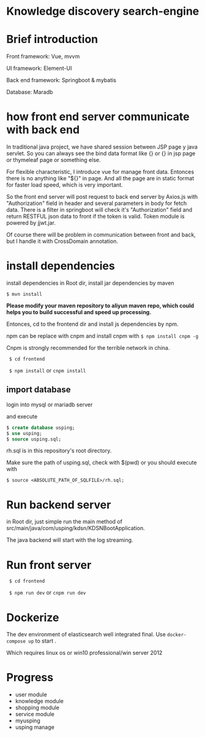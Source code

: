# Knowledge discovery search-engine

# Brief introduction 

Front framework: Vue, mvvm 

UI framework: Element-UI

Back end framework: Springboot & mybatis

Database: Maradb

# how front end server communicate with back end 

In traditional java project, we have shared session between JSP page y java servlet. So you can always see the bind data format like {} or {} in jsp page or thymeleaf page or something else.

For flexible characteristic, I introduce vue for manage front data. Entonces there is no anything like "${}" in page. And all the page are in static format for faster load speed, which is very important.  

So the front end server will post request to back end server by Axios.js with "Authorization" field in header and several parameters in body for fetch data. There is a filter in springboot will check it's "Authorization" field and return RESTFUL json data to front if the token is valid. Token module is powered by jjwt.jar.

Of course there will be problem in communication between front and back, but I handle it with CrossDomain annotation.

# install dependencies 

install dependencies
in Root dir, install jar dependencies by maven

``` $ mvn install ```

**Please modify your maven repository to aliyun maven repo, which could helps you to build successful and speed up processing.**

Entonces, cd to the frontend dir and install js dependencies by npm.

npm can be replace with cnpm and install cnpm with ``` $ npm install cnpm -g ```

Cnpm is strongly recommended for the terrible network in china.

``` $ cd frontend```

``` $ npm install``` or ``` cnpm install ```

## import database

login into mysql or mariadb server

and execute

```sql
$ create database usping;
$ use usping;
$ source usping.sql;
```

rh.sql is in this repository's root directory.

Make sure the path of usping.sql, check with $(pwd) or you should execute with

```
$ source <ABSOLUTE_PATH_OF_SQLFILE>/rh.sql;
```

# Run backend server

in Root dir, just simple run the main method of src/main/java/com/usping/kdsn/KDSNBootApplication.

The java backend will start with the log streaming.

# Run front server

``` $ cd frontend```

``` $ npm run dev``` or ``` cnpm run dev ```

# Dockerize

The dev environment of elasticsearch well integrated final.
Use 
``` docker-compose up ```
to start .

Which requires linux os or win10 professional/win server 2012

# Progress

-   user module 
-   knowledge module
-   shopping module
-   service module
-   myusping
-   usping manage 

